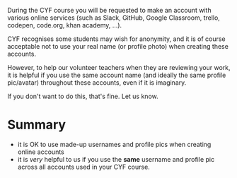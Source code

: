 During the CYF course you will be requested to make an account with various online services (such as Slack, GitHub, Google Classroom, trello, codepen, code.org, khan academy, ...).

CYF recognises some students may wish for anonymity, and it is of course acceptable not to use your real name (or profile photo) when creating these accounts.

However, to help our volunteer teachers when they are reviewing your work, it is helpful if you use the same account name (and ideally the same profile pic/avatar) throughout these accounts, even if it is imaginary.

If you don't want to do this, that's fine.  Let us know.

# Summary

* it is OK to use made-up usernames and profile pics when creating online accounts
* it is *very* helpful to us if you use the **same** username and profile pic across all accounts used in your CYF course.

